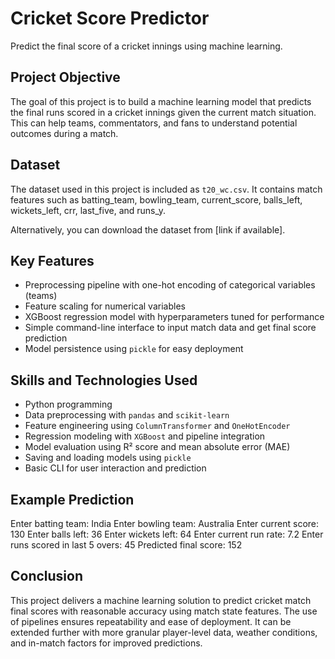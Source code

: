 # Cricket Score Predictor

Predict the final score of a cricket innings using machine learning.


## Project Objective

The goal of this project is to build a machine learning model that predicts the final runs scored in a cricket innings given the current match situation. This can help teams, commentators, and fans to understand potential outcomes during a match.


## Dataset

The dataset used in this project is included as `t20_wc.csv`. It contains match features such as batting_team, bowling_team, current_score, balls_left, wickets_left, crr, last_five, and runs_y.

Alternatively, you can download the dataset from [link if available].


## Key Features

- Preprocessing pipeline with one-hot encoding of categorical variables (teams)
- Feature scaling for numerical variables
- XGBoost regression model with hyperparameters tuned for performance
- Simple command-line interface to input match data and get final score prediction
- Model persistence using `pickle` for easy deployment


## Skills and Technologies Used

- Python programming
- Data preprocessing with `pandas` and `scikit-learn`
- Feature engineering using `ColumnTransformer` and `OneHotEncoder`
- Regression modeling with `XGBoost` and pipeline integration
- Model evaluation using R² score and mean absolute error (MAE)
- Saving and loading models using `pickle`
- Basic CLI for user interaction and prediction


## Example Prediction

Enter batting team: India
Enter bowling team: Australia
Enter current score: 130
Enter balls left: 36
Enter wickets left: 64
Enter current run rate: 7.2
Enter runs scored in last 5 overs: 45
Predicted final score: 152


## Conclusion

This project delivers a machine learning solution to predict cricket match final scores with reasonable accuracy using match state features. The use of pipelines ensures repeatability and ease of deployment. It can be extended further with more granular player-level data, weather conditions, and in-match factors for improved predictions.


